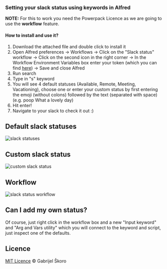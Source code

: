 ### Setting your slack status using keywords in Alfred

**NOTE:** For this to work you need the Powerpack Licence as we are going to use the **workflow** feature.

#### How to install and use it?

1. Download the attached file and double click to install it
2. Open Alfred preferences -> Workflows -> Click on the "Slack status" workflow -> Click on the second icon in the right corner -> In the Workflow Environment Variables box enter your token (which you can find [here](https://api.slack.com/custom-integrations/legacy-tokens)) -> Save and close Alfred
3. Run search
4. Type in "s" keyword
5. You will see 4 default statuses (Available, Remote, Meeting, Vacationing), choose one or enter your custom status by first entering the emoji (without colons) followed by the text (separated with space) (e.g. poop What a lovely day)
6. Hit enter!
7. Navigate to your slack to check it out :)



## Default slack statuses

![slack statuses](https://cloud.githubusercontent.com/assets/2737390/25451697/51f6195e-2ac3-11e7-9d89-8347d338e3bc.png)



## Custom slack status

![custom slack status](https://cloud.githubusercontent.com/assets/2737390/25451749/78b599de-2ac3-11e7-8170-7c9b01f48c50.png)



## Workflow

![slack status workflow](https://cloud.githubusercontent.com/assets/2737390/25451806/a48860aa-2ac3-11e7-82f7-866d4a2ff500.png)

## Can I add my own status?

Of course, just right click in the workflow box and a new "Input keyword" and "Arg and Vars utility" which you will connect to the keyword and script, just inspect one of the defaults.

## Licence

[MIT Licence](https://gabskoro.mit-license.org/) © Gabrijel Škoro

